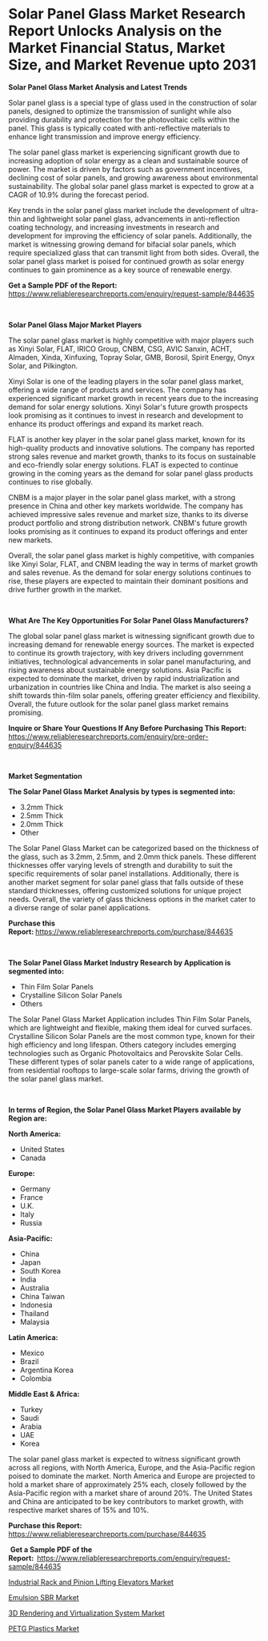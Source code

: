 <p><h1>Solar Panel Glass Market Research Report Unlocks Analysis on the Market Financial Status, Market Size, and Market Revenue upto 2031</h1></p><p><strong>Solar Panel Glass Market Analysis and Latest Trends</strong></p>
<p><p>Solar panel glass is a special type of glass used in the construction of solar panels, designed to optimize the transmission of sunlight while also providing durability and protection for the photovoltaic cells within the panel. This glass is typically coated with anti-reflective materials to enhance light transmission and improve energy efficiency.</p><p>The solar panel glass market is experiencing significant growth due to increasing adoption of solar energy as a clean and sustainable source of power. The market is driven by factors such as government incentives, declining cost of solar panels, and growing awareness about environmental sustainability. The global solar panel glass market is expected to grow at a CAGR of 10.9% during the forecast period.</p><p>Key trends in the solar panel glass market include the development of ultra-thin and lightweight solar panel glass, advancements in anti-reflection coating technology, and increasing investments in research and development for improving the efficiency of solar panels. Additionally, the market is witnessing growing demand for bifacial solar panels, which require specialized glass that can transmit light from both sides. Overall, the solar panel glass market is poised for continued growth as solar energy continues to gain prominence as a key source of renewable energy.</p></p>
<p><strong>Get a Sample PDF of the Report:&nbsp;</strong> <a href="https://www.reliableresearchreports.com/enquiry/request-sample/844635">https://www.reliableresearchreports.com/enquiry/request-sample/844635</a></p>
<p>&nbsp;</p>
<p><strong>Solar Panel Glass Major Market Players</strong></p>
<p><p>The solar panel glass market is highly competitive with major players such as Xinyi Solar, FLAT, IRICO Group, CNBM, CSG, AVIC Sanxin, ACHT, Almaden, Xinda, Xinfuxing, Topray Solar, GMB, Borosil, Spirit Energy, Onyx Solar, and Pilkington.</p><p>Xinyi Solar is one of the leading players in the solar panel glass market, offering a wide range of products and services. The company has experienced significant market growth in recent years due to the increasing demand for solar energy solutions. Xinyi Solar's future growth prospects look promising as it continues to invest in research and development to enhance its product offerings and expand its market reach.</p><p>FLAT is another key player in the solar panel glass market, known for its high-quality products and innovative solutions. The company has reported strong sales revenue and market growth, thanks to its focus on sustainable and eco-friendly solar energy solutions. FLAT is expected to continue growing in the coming years as the demand for solar panel glass products continues to rise globally.</p><p>CNBM is a major player in the solar panel glass market, with a strong presence in China and other key markets worldwide. The company has achieved impressive sales revenue and market size, thanks to its diverse product portfolio and strong distribution network. CNBM's future growth looks promising as it continues to expand its product offerings and enter new markets.</p><p>Overall, the solar panel glass market is highly competitive, with companies like Xinyi Solar, FLAT, and CNBM leading the way in terms of market growth and sales revenue. As the demand for solar energy solutions continues to rise, these players are expected to maintain their dominant positions and drive further growth in the market.</p></p>
<p>&nbsp;</p>
<p><strong>What Are The Key Opportunities For Solar Panel Glass Manufacturers?</strong></p>
<p><p>The global solar panel glass market is witnessing significant growth due to increasing demand for renewable energy sources. The market is expected to continue its growth trajectory, with key drivers including government initiatives, technological advancements in solar panel manufacturing, and rising awareness about sustainable energy solutions. Asia Pacific is expected to dominate the market, driven by rapid industrialization and urbanization in countries like China and India. The market is also seeing a shift towards thin-film solar panels, offering greater efficiency and flexibility. Overall, the future outlook for the solar panel glass market remains promising.</p></p>
<p><strong>Inquire or Share Your Questions If Any Before Purchasing This Report:</strong> <a href="https://www.reliableresearchreports.com/enquiry/pre-order-enquiry/844635">https://www.reliableresearchreports.com/enquiry/pre-order-enquiry/844635</a></p>
<p>&nbsp;</p>
<p><strong>Market Segmentation</strong></p>
<p><strong>The Solar Panel Glass Market Analysis by types is segmented into:</strong></p>
<p><ul><li>3.2mm Thick</li><li>2.5mm Thick</li><li>2.0mm Thick</li><li>Other</li></ul></p>
<p><p>The Solar Panel Glass Market can be categorized based on the thickness of the glass, such as 3.2mm, 2.5mm, and 2.0mm thick panels. These different thicknesses offer varying levels of strength and durability to suit the specific requirements of solar panel installations. Additionally, there is another market segment for solar panel glass that falls outside of these standard thicknesses, offering customized solutions for unique project needs. Overall, the variety of glass thickness options in the market cater to a diverse range of solar panel applications.</p></p>
<p><strong>Purchase this Report:&nbsp;</strong><a href="https://www.reliableresearchreports.com/purchase/844635">https://www.reliableresearchreports.com/purchase/844635</a></p>
<p>&nbsp;</p>
<p><strong>The Solar Panel Glass Market Industry Research by Application is segmented into:</strong></p>
<p><ul><li>Thin Film Solar Panels</li><li>Crystalline Silicon Solar Panels</li><li>Others</li></ul></p>
<p><p>The Solar Panel Glass Market Application includes Thin Film Solar Panels, which are lightweight and flexible, making them ideal for curved surfaces. Crystalline Silicon Solar Panels are the most common type, known for their high efficiency and long lifespan. Others category includes emerging technologies such as Organic Photovoltaics and Perovskite Solar Cells. These different types of solar panels cater to a wide range of applications, from residential rooftops to large-scale solar farms, driving the growth of the solar panel glass market.</p></p>
<p>&nbsp;</p>
<p><strong>In terms of Region, the Solar Panel Glass Market Players available by Region are:</strong></p>
<p>
    <p> <strong> North America: </strong>
        <ul>
            <li>United States</li>
            <li>Canada</li>
        </ul>
        </p> 
    <p> <strong> Europe: </strong>
        <ul>
            <li>Germany</li>
            <li>France</li>
            <li>U.K.</li>
            <li>Italy</li>
            <li>Russia</li>
        </ul>
        </p> 
    <p> <strong> Asia-Pacific: </strong>
        <ul>
            <li>China</li>
            <li>Japan</li>
            <li>South Korea</li>
            <li>India</li>
            <li>Australia</li>
            <li>China Taiwan</li>
            <li>Indonesia</li>
            <li>Thailand</li>
            <li>Malaysia</li>
        </ul>
        </p> 
    <p> <strong> Latin America: </strong>
        <ul>
            <li>Mexico</li>
            <li>Brazil</li>
            <li>Argentina Korea</li>
            <li>Colombia</li>
        </ul>
        </p> 
    <p> <strong> Middle East & Africa: </strong>
        <ul>
            <li>Turkey</li>
            <li>Saudi</li>
            <li>Arabia</li>
            <li>UAE</li>
            <li>Korea</li>
        </ul>
    </p>
    </p>
<p><p>The solar panel glass market is expected to witness significant growth across all regions, with North America, Europe, and the Asia-Pacific region poised to dominate the market. North America and Europe are projected to hold a market share of approximately 25% each, closely followed by the Asia-Pacific region with a market share of around 20%. The United States and China are anticipated to be key contributors to market growth, with respective market shares of 15% and 10%.</p></p>
<p><strong>Purchase this Report: </strong><a href="https://www.reliableresearchreports.com/purchase/844635">https://www.reliableresearchreports.com/purchase/844635</a></p>
<p>&nbsp;<strong>Get a Sample PDF of the Report:&nbsp;&nbsp;</strong><a href="https://www.reliableresearchreports.com/enquiry/request-sample/844635">https://www.reliableresearchreports.com/enquiry/request-sample/844635</a></p>
<p><strong></strong></p>
<p><p><a href="https://view.publitas.com/reportprime-1/industrial-rack-and-pinion-lifting-elevators-market-research-report-provides-thorough-industry-overview-which-offers-an-in-depth-analysis-of-product-trends-and-new-market-divisions/">Industrial Rack and Pinion Lifting Elevators Market</a></p><p><a href="https://github.com/jsmusil/Market-Research-Report-List-2/blob/main/emulsion-sbr-market.md">Emulsion SBR Market</a></p><p><a href="https://boundless-drawbridge-702.notion.site/3D-Rendering-and-Virtualization-System-Market-Provides-Detailed-Segmentation-of-this-Market-based-on-0621c51a518b4a728e44b126328f6a10">3D Rendering and Virtualization System Market</a></p><p><a href="https://github.com/bmorecock/Market-Research-Report-List-2/blob/main/petg-plastics-market.md">PETG Plastics Market</a></p></p>